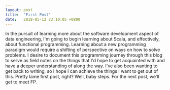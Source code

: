 ```yaml
---
layout: post
title:  "First Post"
date:   2018-05-12 23:10:05 +0800
---
```

In the pursuit of learning more about the software development aspect of data engineering, I'm going to begin learning about Scala, and effectively, about functional programming. Learning about a new programming paradigm would require a shifting of perspective on ways on how to solve problems. I desire to document this programming journey through this blog to serve as field notes on the things that I'd hope to get acquainted with and have a deeper understanding of along the way. I've also been wanting to get back to writing, so I hope I can achieve the things I want to get out of this. Pretty lame first post, right? Well, baby steps. For the next post, we'll get to meet FP.
